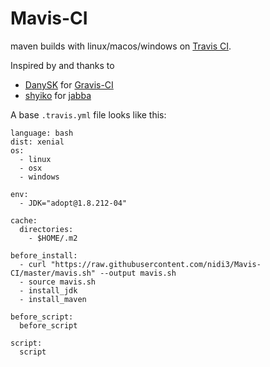 # Mavis-CI
maven builds with linux/macos/windows on [Travis CI](https://travis-ci.org/).

Inspired by and thanks to 
- [DanySK](https://github.com/DanySK) for [Gravis-CI](https://github.com/DanySK/Gravis-CI) 
- [shyiko](https://github.com/shyiko) for [jabba](https://github.com/shyiko/jabba)

A base `.travis.yml` file looks like this:

    language: bash
    dist: xenial
    os:
      - linux
      - osx
      - windows
    
    env:
      - JDK="adopt@1.8.212-04"
    
    cache:
      directories:
        - $HOME/.m2
    
    before_install:
      - curl "https://raw.githubusercontent.com/nidi3/Mavis-CI/master/mavis.sh" --output mavis.sh
      - source mavis.sh
      - install_jdk
      - install_maven
    
    before_script:
      before_script
    
    script:
      script

